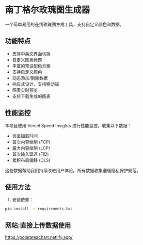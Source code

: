 # 南丁格尔玫瑰图生成器

一个简单易用的在线玫瑰图生成工具，支持自定义颜色和数据。

## 功能特点

- 支持中英文界面切换
- 自定义图表标题
- 丰富的预设配色方案
- 支持自定义颜色
- 动态添加/删除数据
- 响应式设计，支持移动端
- 图表实时预览
- 支持下载生成的图表

## 性能监控

本项目使用 Vercel Speed Insights 进行性能监控，收集以下数据：
- 页面加载时间
- 首次内容绘制 (FCP)
- 最大内容绘制 (LCP)
- 首次输入延迟 (FID)
- 累积布局偏移 (CLS)

这些数据帮助我们持续改进用户体验。所有数据收集遵循隐私保护规范。

## 使用方法

1. 安装依赖：

```bash
pip install -r requirements.txt
```

## 网站:直接上传数据使用


https://polarareachart.netlify.app/
